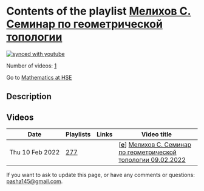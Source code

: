 # Contents of the playlist [Мелихов  C. Семинар по геометрической топологии](https://www.youtube.com/playlist?list=PLq3E5oubNNoAWxZ9xkeWRORDxMn_EY0FI)

[![synced with youtube](https://img.shields.io/github/last-commit/mathphysschool/mathphysschool.github.io/autoupdate1?label=synced%20with%20youtube)](https://github.com/mathphysschool/mathphysschool.github.io/commits/autoupdate1)

Number of videos: [1](#videos)

Go to [Mathematics at HSE](../README.md)

## Description



## Videos

|Date|Playlists|Links|Video title|
|---|---|---|---|
| Thu&nbsp;10&nbsp;Feb&nbsp;2022 | [277](../playlists/277 "Мелихов  C. Семинар по геометрической топологии") |  | [[**e**](https://studio.youtube.com/video/gGM86yaEqZ4/edit "Edit")] [Мелихов C. Семинар по геометрической топологии  09.02.2022](https://www.youtube.com/watch?v=gGM86yaEqZ4&list=PLq3E5oubNNoAWxZ9xkeWRORDxMn_EY0FI) |


 If you want to ask to update this page, or have any comments or questions: <pasha145@gmail.com>.